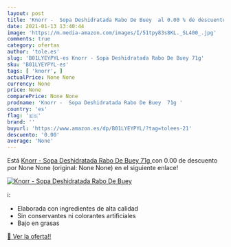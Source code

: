 ```yaml
---
layout: post
title: 'Knorr -  Sopa Deshidratada Rabo De Buey  al 0.00 % de descuento'
date: 2021-01-13 13:40:44
image: 'https://m.media-amazon.com/images/I/51tpy83s8KL._SL400_.jpg'
comments: true
category: ofertas
author: 'tole.es'
slug: 'B01LYEYPYL-es Knorr - Sopa Deshidratada Rabo De Buey 71g'
sku: 'B01LYEYPYL-es'
tags: [ 'knorr', ]
actualPrice: None None
currency: None
price: None
comparePrice: None None
prodname: 'Knorr -  Sopa Deshidratada Rabo De Buey  71g '
country: 'es'
flag: '🇪🇸'
brand: ''
buyurl: 'https://www.amazon.es/dp/B01LYEYPYL/?tag=tolees-21'
descuento: '0.00'
average: 'None'
---
```


Está [Knorr -  Sopa Deshidratada Rabo De Buey  71g ](https://www.amazon.es/dp/B01LYEYPYL/?tag=tolees-21) con 0.00 de descuento por None None (original: None None) en el siguiente enlace!

[![Knorr -  Sopa Deshidratada Rabo De Buey ](https://m.media-amazon.com/images/I/51tpy83s8KL._SL400_.jpg)](https://www.amazon.es/dp/B01LYEYPYL/?tag=tolees-21)

ℹ️:

- Elaborada con ingredientes de alta calidad
- Sin conservantes ni colorantes artificiales
- Bajo en grasas

[🛒 Ver la oferta!!](https://www.amazon.es/dp/B01LYEYPYL/?tag=tolees-21)
